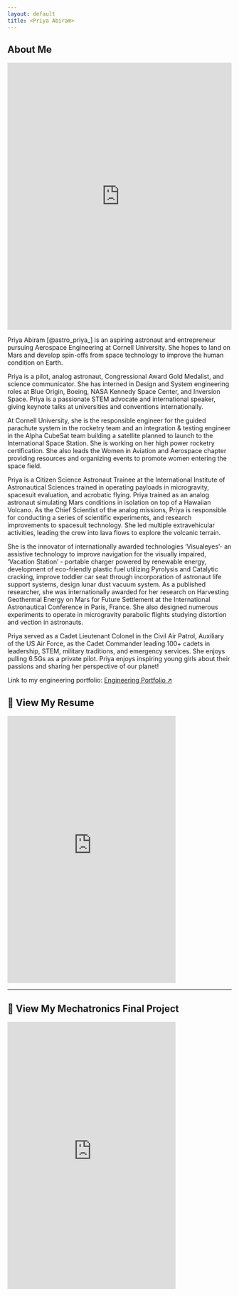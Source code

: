 ```yaml
---
layout: default
title: <Priya Abiram>
---
```


## About Me


<iframe
    src="https://drive.google.com/file/d/1TltV-24H376V-wQa9ykss8cXSDyaMQWB/preview"
    width="100%"
    height="600px"
    style="border:none;"
    allowfullscreen
  ></iframe>
</div> 
 
Priya Abiram [@astro_priya_] is an aspiring astronaut and entrepreneur pursuing Aerospace Engineering at Cornell University. She hopes to land on Mars and develop spin-offs from space technology to improve the human condition on Earth.



Priya is a pilot, analog astronaut, Congressional Award Gold Medalist, and science communicator. She has interned in Design and System engineering roles at Blue Origin, Boeing, NASA Kennedy Space Center, and Inversion Space. Priya is a passionate STEM advocate and international speaker, giving keynote talks at universities and conventions internationally.



At Cornell University, she is the responsible engineer for the guided parachute system in the rocketry team and an integration & testing engineer in the Alpha CubeSat team building a satellite planned to launch to the International Space Station. She is working on her high power rocketry certification. She also leads the Women in Aviation and Aerospace chapter providing resources and organizing events to promote women entering the space field.



Priya is a Citizen Science Astronaut Trainee at the International Institute of Astronautical Sciences trained in operating payloads in microgravity, spacesuit evaluation, and acrobatic flying. Priya trained as an analog astronaut simulating Mars conditions in isolation on top of a Hawaiian Volcano. As the Chief Scientist of the analog missions, Priya is responsible for conducting a series of scientific experiments, and research improvements to spacesuit technology. She led multiple extravehicular activities, leading the crew into lava flows to explore the volcanic terrain. 



She is the innovator of internationally awarded technologies ‘Visualeyes’- an assistive technology to improve navigation for the visually impaired, ‘Vacation Station’ - portable charger powered by renewable energy, development of eco-friendly plastic fuel utilizing Pyrolysis and Catalytic cracking, improve toddler car seat through incorporation of astronaut life support systems, design lunar dust vacuum system. As a published researcher, she was internationally awarded for her research on Harvesting Geothermal Energy on Mars for Future Settlement at the International Astronautical Conference in Paris, France. She also designed numerous experiments to operate in microgravity parabolic flights studying distortion and vection in astronauts. 



Priya served as a Cadet Lieutenant Colonel in the Civil Air Patrol, Auxiliary of the US Air Force, as the Cadet Commander leading 100+ cadets in leadership, STEM, military traditions, and emergency services. She enjoys pulling 6.5Gs as a private pilot. Priya enjoys inspiring young girls about their passions and sharing her perspective of our planet! 

Link to my engineering portfolio: [Engineering Portfolio ↗](https://priyaabiram.godaddysites.com/engineering-portfolio)

## 📄 View My Resume

<iframe src="https://docs.google.com/document/d/1JFM_ZKNionawO-ba4aYZ3Fu0W8wFCUeVxro6sU4Fy9o/preview" width="75%" height="600px" style="border:none;"></iframe>

---

## 🤖 View My Mechatronics Final Project

<iframe src="https://cornell-mae-ug.github.io/spring-2025-portfolio-sgb1443/mechatronics/" width="75%" height="600px" style="border:none;"></iframe>


